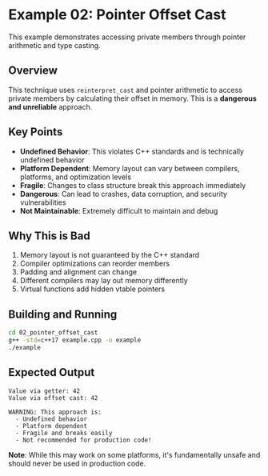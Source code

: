 # Example 02: Pointer Offset Cast

This example demonstrates accessing private members through pointer arithmetic and type casting.

## Overview

This technique uses `reinterpret_cast` and pointer arithmetic to access private members by calculating their offset in memory. This is a **dangerous and unreliable** approach.

## Key Points

- **Undefined Behavior**: This violates C++ standards and is technically undefined behavior
- **Platform Dependent**: Memory layout can vary between compilers, platforms, and optimization levels
- **Fragile**: Changes to class structure break this approach immediately
- **Dangerous**: Can lead to crashes, data corruption, and security vulnerabilities
- **Not Maintainable**: Extremely difficult to maintain and debug

## Why This is Bad

1. Memory layout is not guaranteed by the C++ standard
2. Compiler optimizations can reorder members
3. Padding and alignment can change
4. Different compilers may lay out memory differently
5. Virtual functions add hidden vtable pointers

## Building and Running

```bash
cd 02_pointer_offset_cast
g++ -std=c++17 example.cpp -o example
./example
```

## Expected Output

```
Value via getter: 42
Value via offset cast: 42

WARNING: This approach is:
  - Undefined behavior
  - Platform dependent
  - Fragile and breaks easily
  - Not recommended for production code!
```

**Note**: While this may work on some platforms, it's fundamentally unsafe and should never be used in production code.
